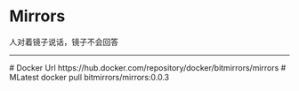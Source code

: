 # Mirrors
人对着镜子说话，镜子不会回答
<hr>
# Docker Url
    https://hub.docker.com/repository/docker/bitmirrors/mirrors
# MLatest
    docker pull bitmirrors/mirrors:0.0.3
